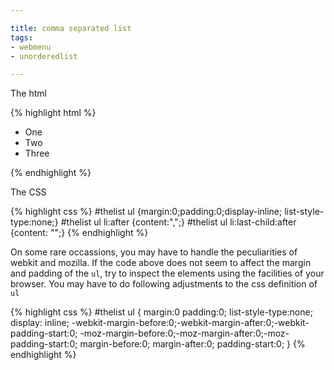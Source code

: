 ```yaml
---

title: comma separated list
tags:
- webmenu
- unorderedlist

---
```


The html

{% highlight html %}
<div id="thelist">
  <ul>
    <li>One</li>
    <li>Two</li>
    <li>Three</li>
  </ul>
</div>
{% endhighlight %}

The CSS

{% highlight css %}
#thelist ul {margin:0;padding:0;display-inline; list-style-type:none;}
#thelist ul li:after {content:",";}
#thelist ul li:last-child:after {content: "";}
{% endhighlight %}

On some rare occassions, you may have to handle the peculiarities of webkit and mozilla. If the code above does not seem to affect the margin and padding of the `ul`, try to inspect the elements using the facilities of your browser. You may have to do following  adjustments to the css definition of `ul`

{% highlight css %}
#thelist ul {
  margin:0 padding:0; list-style-type:none; display: inline;
  -webkit-margin-before:0;-webkit-margin-after:0;-webkit-padding-start:0;
  -moz-margin-before:0;-moz-margin-after:0;-moz-padding-start:0;
  margin-before:0; margin-after:0; padding-start:0;
}
{% endhighlight %}
